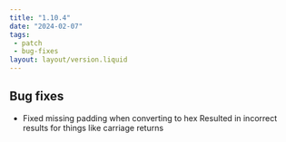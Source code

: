 ```yaml
---
title: "1.10.4"
date: "2024-02-07"
tags: 
 - patch
 - bug-fixes
layout: layout/version.liquid
---
```

## Bug fixes
- Fixed missing padding when converting to hex
Resulted in incorrect results for things like carriage returns
